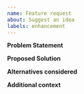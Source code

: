 ```yaml
---
name: Feature request
about: Suggest an idea
labels: enhancement
---
```


**Problem Statement**

**Proposed Solution**

**Alternatives considered**

**Additional context**

